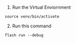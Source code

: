 1. Run the Virtual Enviornment
```
source venv/bin/activate
```
2. Run this command
```
flash run --debug
```